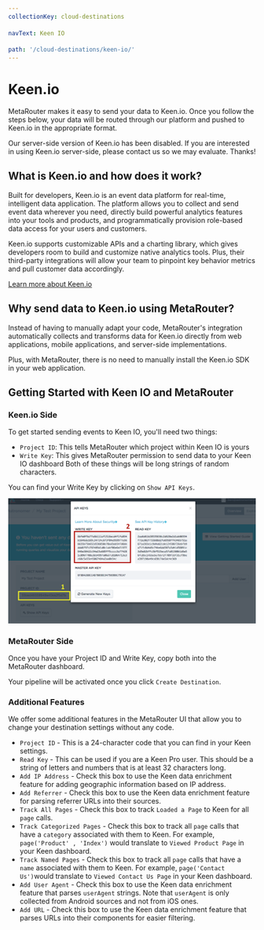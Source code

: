 ```yaml
---
collectionKey: cloud-destinations

navText: Keen IO

path: '/cloud-destinations/keen-io/'
---
```


# Keen.io

MetaRouter makes it easy to send your data to Keen.io. Once you follow the steps below, your data will be routed through our platform and pushed to Keen.io in the appropriate format.

<div class="warning">
Our server-side version of Keen.io has been disabled. If you are interested in using Keen.io server-side, please contact us so we may evaluate. Thanks!
</div>

## What is Keen.io and how does it work?

Built for developers, Keen.io is an event data platform for real-time, intelligent data application. The platform allows you to collect and send event data wherever you need, directly build powerful analytics features into your tools and products, and programmatically provision role-based data access for your users and customers.

Keen.io supports customizable APIs and a charting library, which gives developers room to build and customize native analytics tools. Plus, their third-party integrations will allow your team to pinpoint key behavior metrics and pull customer data accordingly.

[Learn more about Keen.io](https://keen.io/)

## Why send data to Keen.io using MetaRouter?

Instead of having to manually adapt your code, MetaRouter's integration automatically collects and transforms data for Keen.io directly from web applications, mobile applications, and server-side implementations.

Plus, with MetaRouter, there is no need to manually install the Keen.io SDK in your web application.

## Getting Started with Keen IO and MetaRouter

### Keen.io Side

To get started sending events to Keen IO, you'll need two things:

- `Project ID`: This tells MetaRouter which project within Keen IO is yours
- `Write Key`: This gives MetaRouter permission to send data to your Keen IO dashboard
  Both of these things will be long strings of random characters.

You can find your Write Key by clicking on `Show API Keys`.

![keen-io1](/images/keen-io1.png)

### MetaRouter Side

Once you have your Project ID and Write Key, copy both into the MetaRouter dashboard.

Your pipeline will be activated once you click `Create Destination`.

### Additional Features

We offer some additional features in the MetaRouter UI that allow you to change your destination settings without any code.

- `Project ID` - This is a 24-character code that you can find in your Keen settings.
- `Read Key` - This can be used if you are a Keen Pro user. This should be a string of letters and numbers that is at least 32 characters long.
- `Add IP Address` - Check this box to use the Keen data enrichment feature for adding geographic information based on IP address.
- `Add Referrer` - Check this box to use the Keen data enrichment feature for parsing referrer URLs into their sources.
- `Track All Pages` - Check this box to track `Loaded a Page` to Keen for all `page` calls.
- `Track Categorized Pages` - Check this box to track all `page` calls that have a `category` associated with them to Keen. For example, `page('Product' , 'Index')` would translate to `Viewed Product Page` in your Keen dashboard.
- `Track Named Pages` - Check this box to track all `page` calls that have a `name` associated with them to Keen. For example, `page('Contact Us')`would translate to `Viewed Contact Us Page` in your Keen dashboard.
- `Add User Agent` - Check this box to use the Keen data enrichment feature that parses `userAgent` strings. Note that `userAgent` is only collected from Android sources and not from iOS ones.
- `Add URL` - Check this box to use the Keen data enrichment feature that parses URLs into their components for easier filtering.
